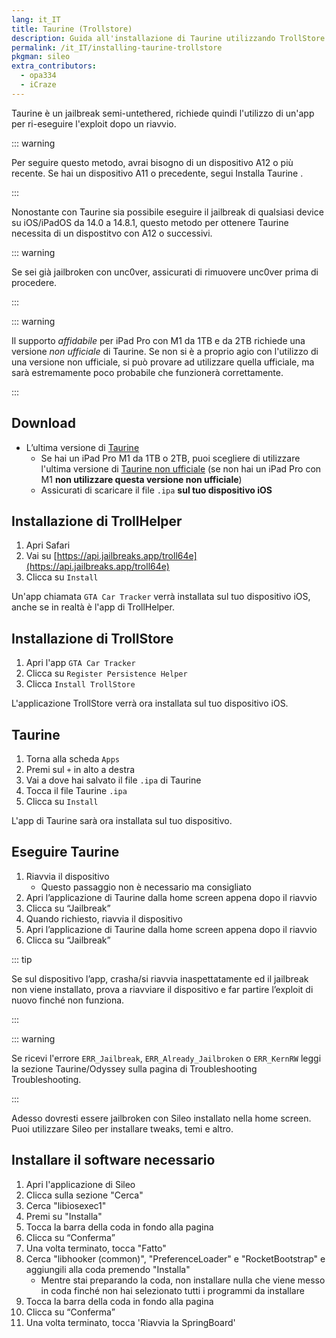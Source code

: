 ```yaml
---
lang: it_IT
title: Taurine (Trollstore)
description: Guida all'installazione di Taurine utilizzando TrollStore
permalink: /it_IT/installing-taurine-trollstore
pkgman: sileo
extra_contributors:
  - opa334
  - iCraze
---
```


Taurine è un <router-link to="/types-of-jailbreak/#semi-untethered-jailbreaks">jailbreak semi-untethered</router-link>, richiede quindi l'utilizzo di un'app per ri-eseguire l'exploit dopo un riavvio.

::: warning


Per seguire questo metodo, avrai bisogno di un dispositivo A12 o più recente. Se hai un dispositivo A11 o precedente, segui <router-link to="/installing-taurine">Installa Taurine</router-link> .

:::


Nonostante con Taurine sia possibile eseguire il jailbreak di qualsiasi device su iOS/iPadOS da 14.0 a 14.8.1, questo metodo per ottenere Taurine necessita di un dispostitvo con A12 o successivi.

::: warning


Se sei già jailbroken con unc0ver, assicurati di <router-link to="/removing-unc0ver">rimuovere unc0ver</router-link> prima di procedere.

:::


::: warning


Il supporto *affidabile* per iPad Pro con M1 da 1TB e da 2TB richiede una versione *non ufficiale* di Taurine. Se non si è a proprio agio con l'utilizzo di una versione non ufficiale, si può provare ad utilizzare quella ufficiale, ma sarà estremamente poco probabile che funzionerà correttamente.

:::


## Download

- L’ultima versione di [Taurine](https://taurine.app/)
    - Se hai un iPad Pro M1 da 1TB o 2TB, puoi scegliere di utilizzare l'ultima versione di [Taurine non ufficiale](https://github.com/TheMasterOfMike/Taurine/releases/tag/1.1.7-3_M1) (se non hai un iPad Pro con M1 **non utilizzare questa versione non ufficiale**)
    - Assicurati di scaricare il file `.ipa` **sul tuo dispositivo iOS**

## Installazione di TrollHelper

1. Apri Safari
1. Vai su [https://api.jailbreaks.app/troll64e](https://api.jailbreaks.app/troll64e)
1. Clicca su `Install`

Un'app chiamata `GTA Car Tracker` verrà installata sul tuo dispositivo iOS, anche se in realtà è l'app di TrollHelper.

## Installazione di TrollStore

1. Apri l'app `GTA Car Tracker`
1. Clicca su `Register Persistence Helper`
1. Clicca `Install TrollStore`

L'applicazione TrollStore verrà ora installata sul tuo dispositivo iOS.

## Taurine

1. Torna alla scheda `Apps`
1. Premi sul `+` in alto a destra
1. Vai a dove hai salvato il file `.ipa` di Taurine
1. Tocca il file Taurine `.ipa`
1. Clicca su `Install`

L'app di Taurine sarà ora installata sul tuo dispositivo.

## Eseguire Taurine

1. Riavvia il dispositivo
    - Questo passaggio non è necessario ma consigliato
1. Apri l’applicazione di Taurine dalla home screen appena dopo il riavvio
1. Clicca su “Jailbreak”
1. Quando richiesto, riavvia il dispositivo
1. Apri l’applicazione di Taurine dalla home screen appena dopo il riavvio
1. Clicca su “Jailbreak”

::: tip


Se sul dispositivo l’app, crasha/si riavvia inaspettatamente ed il jailbreak non viene installato, prova a riavviare il dispositivo e far partire l’exploit di nuovo finché non funziona.

:::


::: warning


Se ricevi l'errore `ERR_Jailbreak`, `ERR_Already_Jailbroken` o `ERR_KernRW` leggi la sezione Taurine/Odyssey sulla <router-link to="/troubleshooting/#common-errors-on-odyssey-and-taurine">pagina di Troubleshooting</router-link> Troubleshooting.

:::


Adesso dovresti essere jailbroken con Sileo installato nella home screen. Puoi utilizzare Sileo per installare <router-link to="/faq/#what-are-tweaks">tweaks</router-link>, temi e altro.

## Installare il software necessario

1. Apri l'applicazione di Sileo
1. Clicca sulla sezione "Cerca"
1. Cerca "libiosexec1"
1. Premi su "Installa"
1. Tocca la barra della coda in fondo alla pagina
1. Clicca su “Conferma”
1. Una volta terminato, tocca "Fatto"
1. Cerca "libhooker (common)", "PreferenceLoader" e "RocketBootstrap" e aggiungili alla coda premendo "Installa"
    - Mentre stai preparando la coda, non installare nulla che viene messo in coda finché non hai selezionato tutti i programmi da installare
1. Tocca la barra della coda in fondo alla pagina
1. Clicca su “Conferma”
1. Una volta terminato, tocca 'Riavvia la SpringBoard'